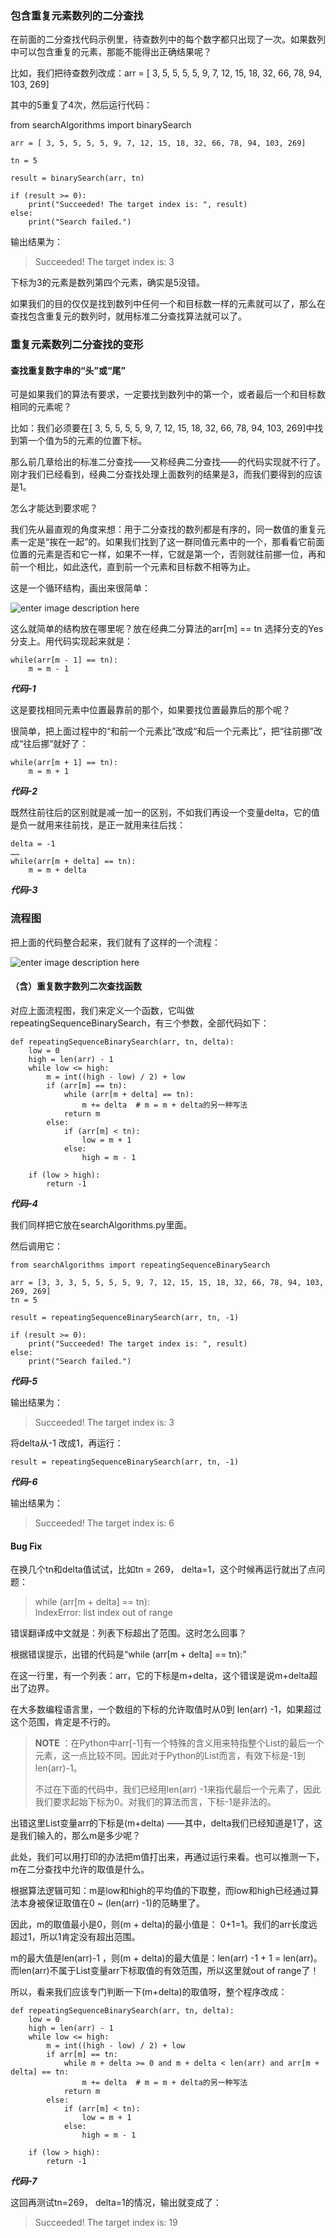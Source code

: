 ### 包含重复元素数列的二分查找

在前面的二分查找代码示例里，待查数列中的每个数字都只出现了一次。如果数列中可以包含重复的元素，那能不能得出正确结果呢？

比如，我们把待查数列改成：arr = [ 3, 5, 5, 5, 5, 9, 7, 12, 15, 18, 32, 66, 78, 94, 103,
269]

其中的5重复了4次，然后运行代码：

from searchAlgorithms import binarySearch

    
    
    arr = [ 3, 5, 5, 5, 5, 9, 7, 12, 15, 18, 32, 66, 78, 94, 103, 269]
    
    tn = 5
    
    result = binarySearch(arr, tn)
    
    if (result >= 0):
        print("Succeeded! The target index is: ", result)
    else:
        print("Search failed.")
    

输出结果为：

> Succeeded! The target index is: 3

下标为3的元素是数列第四个元素，确实是5没错。

如果我们的目的仅仅是找到数列中任何一个和目标数一样的元素就可以了，那么在查找包含重复元的数列时，就用标准二分查找算法就可以了。

### 重复元素数列二分查找的变形

#### 查找重复数字串的“头”或“尾”

可是如果我们的算法有要求，一定要找到数列中的第一个，或者最后一个和目标数相同的元素呢？

比如：我们必须要在[ 3, 5, 5, 5, 5, 9, 7, 12, 15, 18, 32, 66, 78, 94, 103,
269]中找到第一个值为5的元素的位置下标。

那么前几章给出的标准二分查找——又称经典二分查找——的代码实现就不行了。刚才我们已经看到，经典二分查找处理上面数列的结果是3，而我们要得到的应该是1。

怎么才能达到要求呢？

我们先从最直观的角度来想：用于二分查找的数列都是有序的，同一数值的重复元素一定是“挨在一起”的。如果我们找到了这一群同值元素中的一个，那看看它前面位置的元素是否和它一样，如果不一样，它就是第一个，否则就往前挪一位，再和前一个相比，如此迭代，直到前一个元素和目标数不相等为止。

这是一个循环结构，画出来很简单：

![enter image description
here](https://images.gitbook.cn/0dacfce0-9cc2-11e9-8f1a-796898d8df1a)

这么就简单的结构放在哪里呢？放在经典二分算法的arr[m] == tn 选择分支的Yes分支上。用代码实现起来就是：

    
    
    while(arr[m - 1] == tn):
        m = m - 1
    

**_代码-1_**

这是要找相同元素中位置最靠前的那个，如果要找位置最靠后的那个呢？

很简单，把上面过程中的“和前一个元素比”改成“和后一个元素比”，把“往前挪”改成“往后挪“就好了：

    
    
    while(arr[m + 1] == tn):
        m = m + 1
    

**_代码-2_**

既然往前往后的区别就是减一加一的区别，不如我们再设一个变量delta，它的值是负一就用来往前找，是正一就用来往后找：

    
    
    delta = -1
    ……
    while(arr[m + delta] == tn):
        m = m + delta
    

**_代码-3_**

### 流程图

把上面的代码整合起来，我们就有了这样的一个流程：

![enter image description
here](https://images.gitbook.cn/5194d980-a471-11e9-a080-df9e620cefb4)

#### （含）重复数字数列二次查找函数

对应上面流程图，我们来定义一个函数，它叫做repeatingSequenceBinarySearch，有三个参数，全部代码如下：

    
    
    def repeatingSequenceBinarySearch(arr, tn, delta):
        low = 0
        high = len(arr) - 1
        while low <= high:
            m = int((high - low) / 2) + low
            if (arr[m] == tn):
                while (arr[m + delta] == tn):
                    m += delta  # m = m + delta的另一种写法
                return m
            else:
                if (arr[m] < tn):
                    low = m + 1
                else:
                    high = m - 1
    
        if (low > high):
            return -1
    

**_代码-4_**

我们同样把它放在searchAlgorithms.py里面。

然后调用它：

    
    
    from searchAlgorithms import repeatingSequenceBinarySearch
    
    arr = [3, 3, 3, 5, 5, 5, 5, 9, 7, 12, 15, 15, 18, 32, 66, 78, 94, 103, 269, 269]
    tn = 5
    
    result = repeatingSequenceBinarySearch(arr, tn, -1)
    
    if (result >= 0):
        print("Succeeded! The target index is: ", result)
    else:
        print("Search failed.")
    

**_代码-5_**

输出结果为：

> Succeeded! The target index is: 3

将delta从-1 改成1，再运行：

    
    
    result = repeatingSequenceBinarySearch(arr, tn, -1)
    

**_代码-6_**

输出结果为：

> Succeeded! The target index is: 6

#### Bug Fix

在换几个tn和delta值试试，比如tn = 269， delta=1，这个时候再运行就出了点问题：

> while (arr[m + delta] == tn):  
>  IndexError: list index out of range

错误翻译成中文就是：列表下标超出了范围。这时怎么回事？

根据错误提示，出错的代码是“while (arr[m + delta] == tn):”

在这一行里，有一个列表：arr，它的下标是m+delta，这个错误是说m+delta超出了边界。

在大多数编程语言里，一个数组的下标的允许取值时从0到 len(arr) -1，如果超过这个范围，肯定是不行的。

> **NOTE**
> ：在Python中arr[-1]有一个特殊的含义用来特指整个List的最后一个元素，这一点比较不同。因此对于Python的List而言，有效下标是-1到len(arr)-1。
>
> 不过在下面的代码中，我们已经用len(arr) -1来指代最后一个元素了，因此我们要求起始下标为0。对我们的算法而言，下标-1是非法的。

出错这里List变量arr的下标是(m+delta) ——其中，delta我们已经知道是1了，这是我们输入的，那么m是多少呢？

此处，我们可以用打印的办法把m值打出来，再通过运行来看。也可以推测一下，m在二分查找中允许的取值是什么。

根据算法逻辑可知：m是low和high的平均值的下取整，而low和high已经通过算法本身被保证取值在0 ~ (len(arr) -1)的范畴里了。

因此，m的取值最小是0，则(m + delta)的最小值是： 0+1=1。我们的arr长度远超过1，所以1肯定没有超出范围。

m的最大值是len(arr)-1 ，则(m + delta)的最大值是：len(arr) -1 + 1 =
len(arr)。而len(arr)不属于List变量arr下标取值的有效范围，所以这里就out of range了！

所以，看来我们应该专门判断一下(m+delta)的取值呀，整个程序改成：

    
    
    def repeatingSequenceBinarySearch(arr, tn, delta):
        low = 0
        high = len(arr) - 1
        while low <= high:
            m = int((high - low) / 2) + low
            if arr[m] == tn:
                while m + delta >= 0 and m + delta < len(arr) and arr[m + delta] == tn:
                    m += delta  # m = m + delta的另一种写法
                return m
            else:
                if (arr[m] < tn):
                    low = m + 1
                else:
                    high = m - 1
    
        if (low > high):
            return -1
    

**_代码-7_**

这回再测试tn=269， delta=1的情况，输出就变成了：

> Succeeded! The target index is: 19

